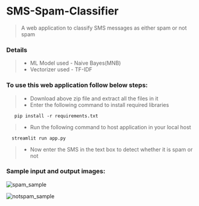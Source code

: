 # SMS-Spam-Classifier <!-- omit in toc -->

> A web application to classify SMS messages as either spam or not spam


### Details

> * ML Model used - Naive Bayes(MNB)
> * Vectorizer used - TF-IDF

### To use this web application follow below steps: 

> * Download above zip file and extract all the files in it
> * Enter the following command to install required libraries

       pip install -r requirements.txt

> * Run the following command to host application in your local host

      streamlit run app.py
      
> * Now enter the SMS in the text box to detect whether it is spam or not

### Sample input and output images:  

![spam_sample](https://github.com/MahithaKancharla/SMS-Spam-Classifier/assets/98204725/21554de5-3af1-4e5d-91d2-a6469737ed76)

![notspam_sample](https://github.com/MahithaKancharla/SMS-Spam-Classifier/assets/98204725/9eca7697-b262-4777-801c-e06156579db9)

